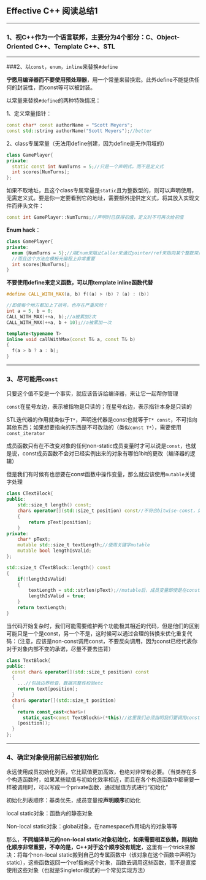 ## Effective C++ 阅读总结1

<hr>

### 1、视C++作为一个语言联邦，主要分为4个部分：C、Object-Oriented C++、Template C++、STL

<hr>

###2、以`const`，`enum`，`inline`来替换`#define`

**宁愿用编译器而不要使用预处理器**，用一个常量来替换宏。此外define不能提供任何的封装性，而const等可以被封装。

以常量来替换`#define`的两种特殊情况：

1、定义常量指针：

```cpp
const char* const authorName = "Scott Meyers";
const std::string authorName("Scott Meyers");//better
```

2、class专属常量（无法用define创建，因为define是无作用域的）

```cpp
class GamePlayer{
private:
  static const int NumTurns = 5;//只是一个声明式，而不是定义式
  int scores[NumTurns];
};
```

如果不取地址，且这个class专属常量是`static`且为整数型的，则可以声明使用，无需定义式。要是你一定要看到它的地址，需要额外提供定义式，将其放入实现文件而非头文件：

```cpp
const int GamePlayer::NumTurns;//声明时已获得初值，定义时不可再次给初值
```

**Enum hack**：

```cpp
class GamePlayer{
private:
  enum {NumTurns = 5};//用Enum来阻止Caller来通过pointer/ref来指向某个整数常量
  //而且这个方法在模板元编程上非常重要
  int scores[NumTurns];
}
```

**不要使用define来定义函数，可以用template inline函数代替**

```cpp
#define CALL_WITH_MAX(a, b) f((a) > (b) ? (a) : (b))

//即使每个地方都加上了括号，也存在严重风险！
int a = 5, b = 0;
CALL_WITH_MAX(++a, b);//a被累加2次
CALL_WITH_MAX(++a, b + 10);//a被累加一次

template<typename T>
inline void callWithMax(const T& a, const T& b)
{
  f(a > b ? a : b);
}
```

<hr>

### 3、尽可能用`const`

只要这个值不变是一个事实，就应该告诉给编译器，来让它一起帮你管理

`const`在星号左边，表示被指物是只读的；在星号右边，表示指针本身是只读的

STL迭代器的作用就类似于`T*`，声明迭代器是const也就等于`T* const`，不可指向其他东西；如果想要指向的东西是不可改动的（类似`const T*`），需要使用`const_iterator`

成员函数只有在不改变对象的任何non-static成员变量时才可以说是`const`，也就是说，const成员函数不会对已经实例出来的对象有哪怕1bit的更改（编译器的逻辑）

但是我们有时候有也想要在const函数中操作变量，那么就应该使用`mutable`关键字处理

```cpp
class CTextBlock{
public:
	std::size_t length() const;
	char& operator[](std::size_t position) const//不符合bitwise-const，如果调用进行赋值，还是会隐性对对象进行修改
	{
		return pText[position];
	}
private:
	char* pText;
	mutable std::size_t textLength;//使用关键字mutable
	mutable bool lengthIsValid;
};

std::size_t CTextBlock::length() const
{
	if(!lengthIsValid)
	{
		textLength = std::strlen(pText);//mutable后，成员变量即使是在const成员函数中也会被更改
		lengthIsValid = true;
	}
	return textLength;
}
```

当代码开始复杂时，我们可能需要维护两个功能极其相近的代码，但是他们的区别可能只是一个是const，另一个不是，这时候可以通过合理的转换来优化重复代码：（注意，应该是non-const调用const，不要反向调用，因为const已经代表你对于对象内部不变的承诺，尽量不要去违背）

```cpp
class TextBlock{
public:
  const char& operator[](std::size_t position) const
  {
    ...//包括边界检查，数据完整性校验etc
    return text[position];
  }
  char& operator[](std::size_t position)
  {
    return const_cast<char&>(
      static_cast<const TextBlock&>(*this)//这里我们必须指明我们要调用const operator[]，避免发生无穷递归，因为没有这个语法，所以通过将类转换成const来替代
    [position]);
  }
};
```

<hr>

### 4、确定对象使用前已经被初始化

永远使用成员初始化列表，它比赋值更加高效，也绝对非常有必要。（当类存在多个构造函数时，如果某些赋值与初始化效率相近，而且在各个构造函数中都需要一样被调用时，可以写成一个private函数，通过赋值方式进行“初始化”

初始化列表顺序：基类优先，成员变量按**声明顺序**初始化

local static对象：函数内的静态对象

Non-local static对象：global对象，在namespace作用域内的对象等等

那么，**不同编译单元的non-local static对象初始化，如果需要相互依赖，则初始化顺序非常重要，不幸的是，C++对于这个顺序没有规定**，这里有一个trick来解决：将每个non-local static搬到自己的专属函数中（该对象在这个函数中声明为static），这些函数返回一个ref指向这个对象，函数去调用这些函数，而不是直接使用这些对象（也就是Singleton模式的一个常见实现方法）